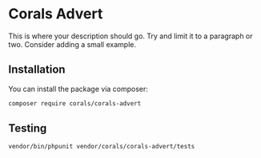 # Corals Advert

This is where your description should go. Try and limit it to a paragraph or two. Consider adding a small example.

## Installation

You can install the package via composer:

```bash
composer require corals/corals-advert
```

## Testing

```bash
vendor/bin/phpunit vendor/corals/corals-advert/tests 
```
